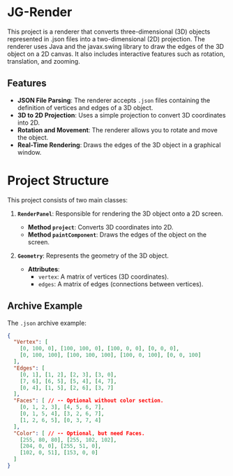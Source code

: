 # JG-Render

This project is a renderer that converts three-dimensional (3D) objects represented in .json files into a two-dimensional (2D) projection. The renderer uses Java and the javax.swing library to draw the edges of the 3D object on a 2D canvas. It also includes interactive features such as rotation, translation, and zooming.

## Features

- **JSON File Parsing**: The renderer accepts `.json` files containing the definition of vertices and edges of a 3D object.
- **3D to 2D Projection**: Uses a simple projection to convert 3D coordinates into 2D.
- **Rotation and Movement**: The renderer allows you to rotate and move the object.
- **Real-Time Rendering**: Draws the edges of the 3D object in a graphical window.

# Project Structure

This project consists of two main classes:

1. **`RenderPanel`**: Responsible for rendering the 3D object onto a 2D screen.
    - **Method `project`**: Converts 3D coordinates into 2D.
    - **Method `paintComponent`**: Draws the edges of the object on the screen.

2. **`Geometry`**: Represents the geometry of the 3D object.
    - **Attributes**:
        - `vertex`: A matrix of vertices (3D coordinates).
        - `edges`: A matrix of edges (connections between vertices).

## Archive Example

The `.json` archive example:

```json
{
  "Vertex": [
    [0, 100, 0], [100, 100, 0], [100, 0, 0], [0, 0, 0],
    [0, 100, 100], [100, 100, 100], [100, 0, 100], [0, 0, 100]
  ],
  "Edges": [
    [0, 1], [1, 2], [2, 3], [3, 0],
    [7, 6], [6, 5], [5, 4], [4, 7],
    [0, 4], [1, 5], [2, 6], [3, 7]
  ],
  "Faces": [ // -- Optional without color section.
    [0, 1, 2, 3], [4, 5, 6, 7],
    [0, 1, 5, 4], [3, 2, 6, 7],
    [1, 2, 6, 5], [0, 3, 7, 4]
  ],
  "Color": [ // -- Optional, but need Faces.
    [255, 80, 80], [255, 102, 102],
    [204, 0, 0], [255, 51, 0],
    [102, 0, 51], [153, 0, 0]
  ]
}
```
